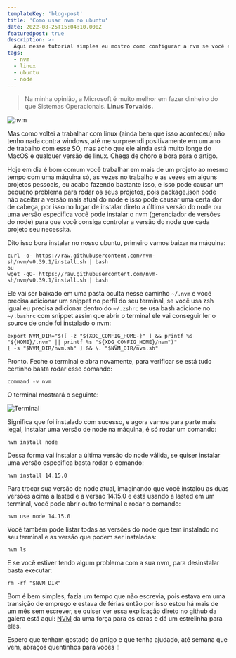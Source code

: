 ```yaml
---
templateKey: 'blog-post'
title: 'Como usar nvm no ubuntu'
date: 2022-08-25T15:04:10.000Z
featuredpost: true
description: >-
  Aqui nesse tutorial simples eu mostro como configurar a nvm se você está em um ambiente linux.
tags:
  - nvm
  - linux
  - ubuntu
  - node
---
```


>Na minha opinião, a Microsoft é muito melhor em fazer dinheiro do que Sistemas Operacionais. **Linus Torvalds.**

![nvm](https://miro.medium.com/max/1400/1*5zVlRFwp4J29mFZ9wDAR1Q.jpeg)

Mas como voltei a trabalhar com linux (ainda bem que isso aconteceu) não tenho nada contra windows, até me surpreendi positivamente em um ano de trabalho com esse SO, mas acho que ele ainda está muito longe do MacOS e qualquer versão de linux. Chega de choro e bora para o artigo.

Hoje em dia é bom comum você trabalhar em mais de um projeto ao mesmo tempo com uma máquina só, as vezes no trabalho e as vezes em alguns projetos pessoais, eu acabo fazendo bastante isso, e isso pode causar um pequeno problema para rodar os seus projetos, pois package.json pode não aceitar a versão mais atual do node e isso pode causar uma certa dor de cabeça, por isso no lugar de instalar direto a última versão do node ou uma versão especifica você pode instalar o nvm (gerenciador de versões do node) para que você consiga controlar a versão do node que cada projeto seu necessita.

Dito isso bora instalar no nosso ubuntu, primeiro vamos baixar na máquina:

```
curl -o- https://raw.githubusercontent.com/nvm-sh/nvm/v0.39.1/install.sh | bash
ou
wget -qO- https://raw.githubusercontent.com/nvm-sh/nvm/v0.39.1/install.sh | bash
```
Ele vai ser baixado em uma pasta oculta nesse caminho `~/.nvm` e você precisa adicionar um snippet no perfil do seu terminal, se você usa zsh igual eu precisa adicionar dentro do `~/.zshrc` se usa bash adicione no `~/.bashrc` com snippet assim que abrir o terminal ele vai conseguir ler o source de onde foi instalado o nvm:

```
export NVM_DIR="$([ -z "${XDG_CONFIG_HOME-}" ] && printf %s "${HOME}/.nvm" || printf %s "${XDG_CONFIG_HOME}/nvm")"
[ -s "$NVM_DIR/nvm.sh" ] && \. "$NVM_DIR/nvm.sh"
```

Pronto. Feche o terminal e abra novamente, para verificar se está tudo certinho basta rodar esse comando:

```command -v nvm```

O terminal mostrará o seguinte:

![Terminal](https://miro.medium.com/max/1396/1*2NU9jjErEM4mggQ31_hVBQ.png)

Significa que foi instalado com sucesso, e agora vamos para parte mais legal, instalar uma versão de node na máquina, é só rodar um comando:

```nvm install node```

Dessa forma vai instalar a última versão do node válida, se quiser instalar uma versão especifica basta rodar o comando:

```nvm install 14.15.0```

Para trocar sua versão de node atual, imaginando que você instalou as duas versões acima a lasted e a versão 14.15.0 e está usando a lasted em um terminal, você pode abrir outro terminal e rodar o comando:

```nvm use node 14.15.0```

Você também pode listar todas as versões do node que tem instalado no seu terminal e as versão que podem ser instaladas:

```nvm ls```

E se você estiver tendo algum problema com a sua nvm, para desinstalar basta executar:

```rm -rf "$NVM_DIR"```

Bom é bem simples, fazia um tempo que não escrevia, pois estava em uma transição de emprego e estava de férias então por isso estou há mais de um mês sem escrever, se quiser ver essa explicação direto no github da galera está aqui: [NVM](https://github.com/nvm-sh/nvm#installing-and-updating) da uma força para os caras e dá um estrelinha para eles.

Espero que tenham gostado do artigo e que tenha ajudado, até semana que vem, abraços quentinhos para vocês !!
